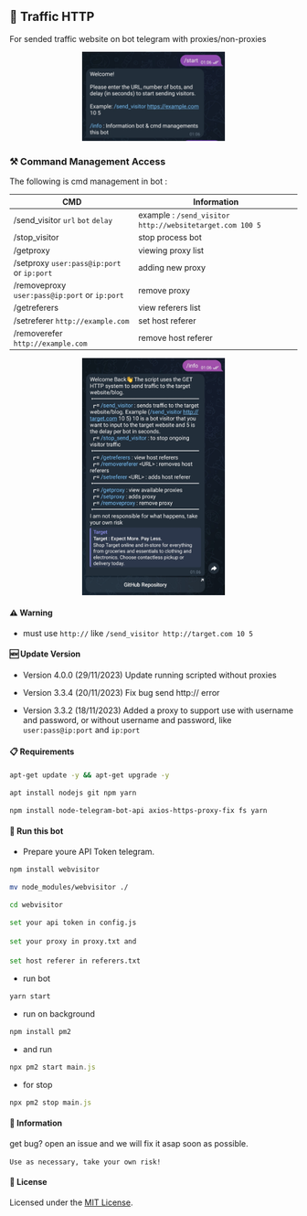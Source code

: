 ## 🤖 Traffic HTTP

For sended traffic website on bot telegram with proxies/non-proxies

<p align="center">
    <img width="250" src="screenshot/Screenshot_20240725-010650_Telegram.jpg" alt="Console">
</p>

### ⚒️ Command Management Access

The following is cmd management in bot :

| CMD       | Information |
|-----------|-------------|
| /send_visitor `url` `bot` `delay`    | example : `/send_visitor http://websitetarget.com 100 5` |
| /stop_visitor     | stop process bot |
| /getproxy     | viewing proxy list |
| /setproxy `user:pass@ip:port` or `ip:port`    | adding new proxy |
| /removeproxy `user:pass@ip:port` or `ip:port`    | remove proxy |
| /getreferers     | view referers list |
| /setreferer `http://example.com`    | set host referer |
| /removerefer `http://example.com`    | remove host referer |

<p align="center">
    <img width="250" src="screenshot/Screenshot_20240725-010723_Telegram.jpg" alt="Console">
</p>

#### ⚠️ Warning

- must use `http://` like `/send_visitor http://target.com 10 5`

#### 🆕 Update Version

- Version 4.0.0 (29/11/2023)
Update running scripted without proxies 

- Version 3.3.4 (20/11/2023)
Fix bug send http:// error 

- Version 3.3.2 (18/11/2023)
Added a proxy to support use with username and password, or without username and password, like `user:pass@ip:port` and `ip:port` 

#### 📋 Requirements 

```bash
apt-get update -y && apt-get upgrade -y
```

```bash
apt install nodejs git npm yarn
```

```bash
npm install node-telegram-bot-api axios-https-proxy-fix fs yarn
```

#### 🚀 Run this bot

- Prepare youre API Token telegram.

```bash
npm install webvisitor
```

```bash
mv node_modules/webvisitor ./
```

```bash
cd webvisitor
```

```bash
set your api token in config.js

set your proxy in proxy.txt and 

set host referer in referers.txt
```

- run bot
```bash
yarn start
```

- run on background
```javascript
npm install pm2
```
- and run
```javascript
npx pm2 start main.js
```
- for stop
```javascript
npx pm2 stop main.js
```
 
#### 📢 Information

get bug? open an issue and we will fix it asap soon as possible.

`Use as necessary, take your own risk!`

#### 📝 License

Licensed under the [MIT License](https://github.com/bovalonee/webvisitor/blob/main/LICENSE).

